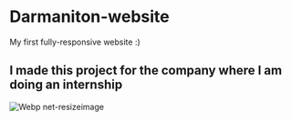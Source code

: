 
# Darmaniton-website
My first fully-responsive website :)
## I made this project for the company where I am doing an internship
![Webp net-resizeimage](https://user-images.githubusercontent.com/39567999/130514761-977b7c06-c8ec-4355-88b5-edea59e0860e.png)
